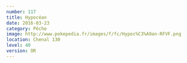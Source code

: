 ```yaml
---
number: 117
title: Hypocéan
date: 2016-03-23
category: Pêche
image: http://www.pokepedia.fr/images/f/fc/Hypoc%C3%A9an-RFVF.png
location: Chenal 130
level: 40
version: OR
---
```

